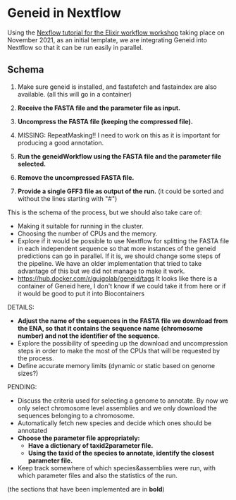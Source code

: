 # Geneid in Nextflow

Using the [Nexflow tutorial for the Elixir workflow workshop](https://nextflow-io.github.io/elixir-workshop-21/docs/) taking place on November 2021, as an initial template, we are integrating Geneid into Nextflow so that it can be run easily in parallel.


## Schema
1. Make sure geneid is installed, and fastafetch and fastaindex are also available. (all this will go in a container)
2. **Receive the FASTA file and the parameter file as input.**
3. **Uncompress the FASTA file (keeping the compressed file).**

4. MISSING: RepeatMasking!! I need to work on this as it is important for producing a good annotation.

5. **Run the geneidWorkflow using the FASTA file and the parameter file selected.**
6. **Remove the uncompressed FASTA file.**
7. **Provide a single GFF3 file as output of the run.** (it could be sorted and without the lines starting with "#")

This is the schema of the process, but we should also take care of:
- Making it suitable for running in the cluster.
- Choosing the number of CPUs and the memory.
- Explore if it would be possible to use Nextflow for splitting the FASTA file in each independent sequence so that more instances of the geneid predictions can go in parallel. If it is, we should change some steps of the pipeline. We have an older implementation that tried to take advantage of this but we did not manage to make it work.
- https://hub.docker.com/r/guigolab/geneid/tags
  It looks like there is a container of Geneid here, I don't know if we could take it from here or if it would be good to put it into Biocontainers

DETAILS:
- **Adjust the name of the sequences in the FASTA file we download from the ENA, so that it contains the sequence name (chromosome number) and not the identifier of the sequence.**
- Explore the possibility of speeding up the download and uncompression steps in order to make the most of the CPUs that will be requested by the process.
- Define accurate memory limits (dynamic or static based on genome sizes?)


PENDING:
- Discuss the criteria used for selecting a genome to annotate. By now we only select chromosome level assemblies and we only download the sequences belonging to a chromosome.
- Automatically fetch new species and decide which ones should be annotated
- **Choose the parameter file appropriately:**
	- **Have a dictionary of taxid2parameter file.**
	- **Using the taxid of the species to annotate, identify the closest parameter file.**
- Keep track somewhere of which species&assemblies were run, with which parameter files and also the statistics of the run.

(the sections that have been implemented are in **bold**)

